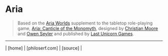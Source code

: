 # Aria

> Based on the [Aria Worlds][aw] supplement to the tabletop role-playing game, [Aria: Canticle of the Monomyth][aria], designed by [Christian Moore][cm] and [Owen Seyler][os] and published by [Last Unicorn Games][lu].

<hr>
| [home] | [philoserf.com] | [source] |

<!-- ref -->

[home]: https://philoserf.github.io/
[philoserf.com]: https://philoserf.com/
[source]: https://github.com/philoserf/go
[aria]: https://en.wikipedia.org/wiki/Aria:_Canticle_of_the_Monomyth
[aw]: https://en.wikipedia.org/wiki/Aria_Worlds
[lu]: https://en.wikipedia.org/wiki/Last_Unicorn_Games
[cm]: https://en.wikipedia.org/wiki/Christian_Moore
[bc]: https://en.wikipedia.org/wiki/Bernie_Cahill
[os]: https://en.wikipedia.org/wiki/Owen_Seyler
